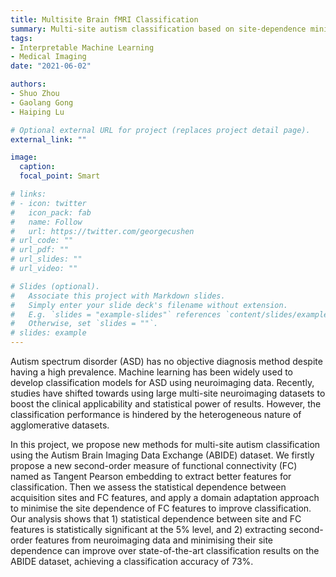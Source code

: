 ```yaml
---
title: Multisite Brain fMRI Classification
summary: Multi-site autism classification based on site-dependence minimisation and second-order functional connectivity
tags:
- Interpretable Machine Learning
- Medical Imaging
date: "2021-06-02"

authors:
- Shuo Zhou
- Gaolang Gong
- Haiping Lu

# Optional external URL for project (replaces project detail page).
external_link: ""

image:
  caption: 
  focal_point: Smart

# links:
# - icon: twitter
#   icon_pack: fab
#   name: Follow
#   url: https://twitter.com/georgecushen
# url_code: ""
# url_pdf: ""
# url_slides: ""
# url_video: ""

# Slides (optional).
#   Associate this project with Markdown slides.
#   Simply enter your slide deck's filename without extension.
#   E.g. `slides = "example-slides"` references `content/slides/example-slides.md`.
#   Otherwise, set `slides = ""`.
# slides: example
---
```


Autism spectrum disorder (ASD) has no objective diagnosis method despite having a high prevalence. Machine learning has been widely used to develop classification models for ASD using neuroimaging data. Recently, studies have shifted towards using large multi-site neuroimaging datasets to boost the clinical applicability and statistical power of results. However, the classification performance is hindered by the heterogeneous nature of agglomerative datasets. 

In this project, we propose new methods for multi-site autism classification using the Autism Brain Imaging Data Exchange (ABIDE) dataset. We firstly propose a new second-order measure of functional connectivity (FC) named as Tangent Pearson embedding to extract better features for classification. Then we assess the statistical dependence between acquisition sites and FC features, and apply a domain adaptation approach to minimise the site dependence of FC features to improve classification. Our analysis shows that 1) statistical dependence between site and FC features is statistically significant at the 5% level, and 2) extracting second-order features from neuroimaging data and minimising their site dependence can improve over state-of-the-art classification results on the ABIDE dataset, achieving a classification accuracy of 73%.